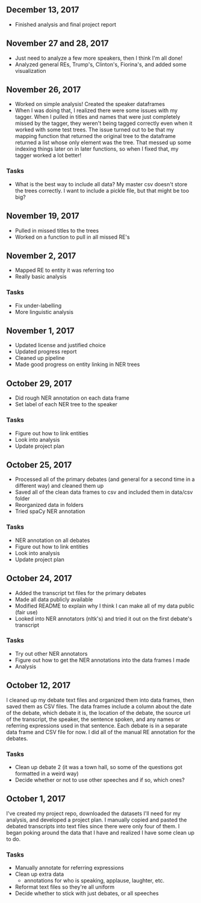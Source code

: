 ## December 13, 2017
- Finished analysis and final project report

## November 27 and 28, 2017
- Just need to analyze a few more speakers, then I think I'm all done!
- Analyzed general REs, Trump's,  Clinton's, Fiorina's, and added some visualization

## November 26, 2017
- Worked on simple analysis! Created the speaker dataframes
- When I was doing that, I realized there were some issues with my tagger. When I pulled in titles and names that were just completely missed by the tagger, they weren't being tagged correctly even when it worked with some test trees. The issue turned out to be that my mapping function that returned the original tree to the dataframe returned a list whose only element was the tree. That messed up some indexing things later on in later functions, so when I fixed that, my tagger worked a lot better!

### Tasks
- What is the best way to include all data? My master csv doesn't store the trees correctly. I want to include a pickle file, but that might be too big?

## November 19, 2017
- Pulled in missed titles to the trees
- Worked on a function to pull in all missed RE's

## November 2, 2017
- Mapped RE to entity it was referring too
- Really basic analysis

### Tasks
- Fix under-labelling
- More linguistic analysis

## November 1, 2017
- Updated license and justified choice
- Updated progress report
- Cleaned up pipeline
- Made good progress on entity linking in NER trees

## October 29, 2017
- Did rough NER annotation on each data frame
- Set label of each NER tree to the speaker

### Tasks
- Figure out how to link entities
- Look into analysis
- Update project plan

## October 25, 2017
- Processed all of the primary debates (and general for a second time in a different way) and cleaned them up
- Saved all of the clean data frames to csv and included them in data/csv folder
- Reorganized data in folders
- Tried spaCy NER annotation

### Tasks
- NER annotation on all debates
- Figure out how to link entities
- Look into analysis
- Update project plan

## October 24, 2017
- Added the transcript txt files for the primary debates
- Made all data publicly available
- Modified README to explain why I think I can make all of my data public (fair use)
- Looked into NER annotators (nltk's) and tried it out on the first debate's transcript

### Tasks
- Try out other NER annotators
- Figure out how to get the NER annotations into the data frames I made
- Analysis

## October 12, 2017
I cleaned up my debate text files and organized them into data frames, then saved them as CSV files.
The data frames include a column about the date of the debate, which debate it is, the location of the debate, the source url of the transcript, the speaker, the sentence spoken, and any names or referring expressions used in that sentence. Each debate is in a separate data frame and CSV file for now. I did all of the manual RE annotation for the debates.

### Tasks
- Clean up debate 2 (it was a town hall, so some of the questions got formatted in a weird way)
- Decide whether or not to use other speeches and if so, which ones?

## October 1, 2017

I've created my project repo, downloaded the datasets I'll need for my analysis, and developed a project plan. I manually copied and pasted the debated transcripts into text files since there were only four of them. I began poking around the data that I have and realized I have some clean up to do.

### Tasks
- Manually annotate for referring expressions
- Clean up extra data
  - annotations for who is speaking, applause, laughter, etc.
- Reformat text files so they're all uniform
- Decide whether to stick with just debates, or all speeches
